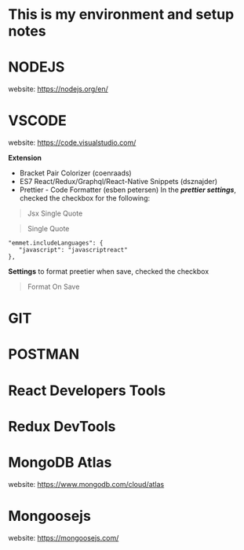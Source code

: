 
# This is my environment and setup notes

# NODEJS
website: https://nodejs.org/en/

# VSCODE
website: https://code.visualstudio.com/  

**Extension**  
- Bracket Pair Colorizer (coenraads)
- ES7 React/Redux/Graphql/React-Native Snippets (dsznajder)
- Prettier - Code Formatter (esben petersen) 
In the ***prettier settings***, checked the checkbox for the following: 
> Jsx Single Quote

> Single Quote 


```
"emmet.includeLanguages": {
   "javascript": "javascriptreact"
},
```
**Settings**
to format preetier when save, checked the checkbox
> Format On Save

# GIT

# POSTMAN

# React Developers Tools

# Redux DevTools

# MongoDB Atlas
website: https://www.mongodb.com/cloud/atlas

# Mongoosejs
website: https://mongoosejs.com/
